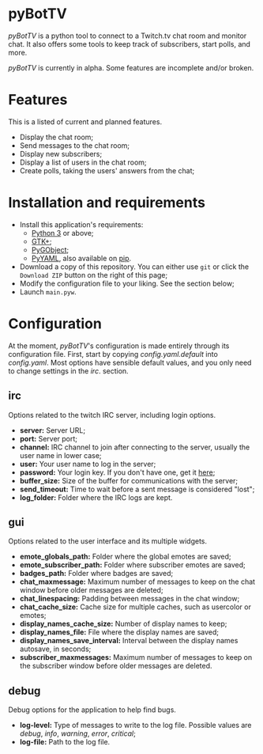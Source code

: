 pyBotTV
=======

*pyBotTV* is a python tool to connect to a Twitch.tv chat room and monitor chat.
It also offers some tools to keep track of subscribers, start polls, and more.

*pyBotTV* is currently in alpha. Some features are incomplete and/or broken.

Features
========

This is a listed of current and planned features.

* Display the chat room;
* Send messages to the chat room;
* Display new subscribers;
* Display a list of users in the chat room;
* Create polls, taking the users' answers from the chat;

Installation and requirements
=============================

* Install this application's requirements:
    * [Python 3](https://www.python.org/downloads/) or above;
    * [GTK+](http://www.gtk.org/download/);
    * [PyGObject](https://wiki.gnome.org/action/show/Projects/PyGObject);
    * [PyYAML](http://pyyaml.org/), also available on [pip](https://pypi.python.org/pypi/PyYAML).
* Download a copy of this repository. You can either use `git` or click the
  `Download ZIP` button on the right of this page;
* Modify the configuration file to your liking. See the section below;
* Launch `main.pyw`.


Configuration
=============

At the moment, *pyBotTV*'s configuration is made entirely through its configuration
file. First, start by copying *config.yaml.default* into *config.yaml*. Most options
have sensible default values, and you only need to change settings in the *irc*. section.

irc
---

Options related to the twitch IRC server, including login options.

* **server:** Server URL;
* **port:** Server port;
* **channel:** IRC channel to join after connecting to the server, usually the user name in lower case;
* **user:** Your user name to log in the server;
* **password:** Your login key. If you don't have one, get it [here](http://twitchapps.com/tmi/);
* **buffer_size:** Size of the buffer for communications with the server;
* **send_timeout:** Time to wait before a sent message is considered "lost";
* **log_folder:** Folder where the IRC logs are kept.

gui
---

Options related to the user interface and its multiple widgets.

* **emote_globals_path:** Folder where the global emotes are saved;
* **emote_subscriber_path:** Folder where subscriber emotes are saved;
* **badges_path:** Folder where badges are saved;
* **chat_maxmessage:** Maximum number of messages to keep on the chat window before older messages are deleted;
* **chat_linespacing:** Padding between messages in the chat window;
* **chat_cache_size:** Cache size for multiple caches, such as usercolor or emotes;
* **display_names_cache_size:** Number of display names to keep;
* **display_names_file:** File where the display names are saved;
* **display_names_save_interval:** Interval between the display names autosave, in seconds;
* **subscriber_maxmessages:** Maximum number of messages to keep on the subscriber window before older messages are deleted.

debug
-----

Debug options for the application to help find bugs.

* **log-level:** Type of messages to write to the log file. Possible values are *debug*, *info*, *warning*, *error*, *critical*;
* **log-file:** Path to the log file.
